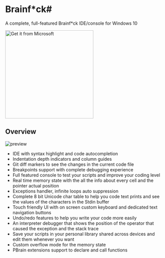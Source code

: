 # Brainf*ck#
A complete, full-featured Brainf*ck IDE/console for Windows 10

<a href="https://www.microsoft.com/store/apps/9nblgggzhvq5"><img src="https://assets.windowsphone.com/85864462-9c82-451e-9355-a3d5f874397a/English_get-it-from-MS_InvariantCulture_Default.png" alt="Get it from Microsoft" width='280' /></a>

## Overview

![preview](https://user-images.githubusercontent.com/10199417/81567807-26e65800-939d-11ea-9bf8-86d6a4034c0d.png)

* IDE with syntax highlight and code autocompletion
* Indentation depth indicators and column guides
* Git diff markers to see the changes in the current code file
* Breakpoints support with complete debugging experience
* Full featured console to test your scripts and improve your coding level
* Real time memory state with the all the info about every cell and the pointer actual position
* Exceptions handler, infinite loops auto suppression
* Complete 8 bit Unicode char table to help you code text prints and see the values of the characters in the Stdin buffer
* Touch friendly UI with on screen custom keyboard and dedicated text navigation buttons
* Undo/redo features to help you write your code more easily
* An interpreter debugger that shows the position of the operator that caused the exception and the stack trace
* Save your scripts in your personal library shared across devices and edit them whenever you want
* Custom overflow mode for the memory state
* PBrain extensions support to declare and call functions
